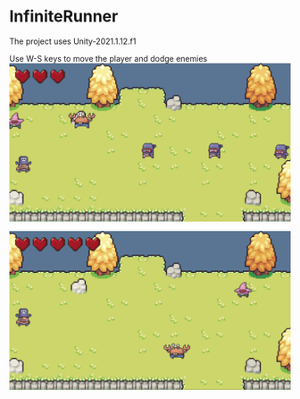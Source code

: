 # InfiniteRunner

The project uses Unity-2021.1.12.f1

Use W-S kеys to move the player and dodge enemies
![](Images/gameplayScreenshot1.png)

![](Images/gameplayScreenshot2.png)

